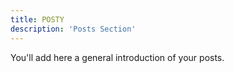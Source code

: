 ```yaml
---
title: POSTY
description: 'Posts Section'
---
```


You'll add here a general introduction of your posts.